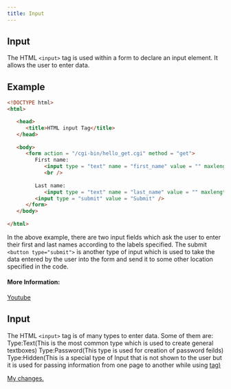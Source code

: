 ```yaml
---
title: Input
---
```

## Input
The HTML `<input>` tag is used within a form to declare an input element.
It allows the user to enter data.

## Example
```html
<!DOCTYPE html>
<html>

   <head>
      <title>HTML input Tag</title>
   </head>
	
   <body>
      <form action = "/cgi-bin/hello_get.cgi" method = "get">
         First name: 
            <input type = "text" name = "first_name" value = "" maxlength = "100" />
            <br />
            
         Last name: 
            <input type = "text" name = "last_name" value = "" maxlength = "100" />
         <input type = "submit" value = "Submit" />
      </form>
   </body>
	
</html>
```

In the above example, there are two input fields which ask the user to enter their first and last names according to the labels specified. The submit `<button type="submit">` is another type of input which is used to take the data entered by the user into the form and send it to some other location specified in the code.

#### More Information:
<a href="https://www.youtube.com/watch?v=qJ9ZkxmVf5s">Youtube</a>


## Input
The HTML `<input>` tag is of many types to enter data. Some of them are:
Type:Text(This is the most common type which is used to create general textboxes)
Type:Password(This type is used for creation of password feilds)
Type:Hidden(This is a special type of Input that is not shown to the user but it is used for passing information from one page to another while using <a href> tag)

My changes.
